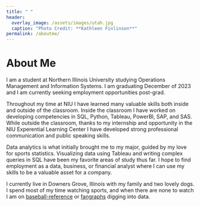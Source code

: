 ```yaml
---
title: " "
header:
  overlay_image: /assets/images/utah.jpg
  caption: "Photo Credit: **Kathleen Finlinson**"
permalink: /aboutme/
---
```


# About Me
I am a student at Northern Illinois University studying
Operations Management and Information Systems. 
I am graduating December of 2023 and I am currently seeking
employment opportunities post-grad.

Throughout my time at NIU I have learned many valuable skills
both inside and outside of the classroom. Inside the classroom 
I have worked on developing competencies in SQL, Python, Tableau,
PowerBI, SAP, and SAS. While outside the classroom, thanks to my internship
and opportunity in the NIU Experential Learning Center I have developed
strong professional communication and public speaking skills.

Data analytics is what initially brought me to my major, guided
by my love for sports statistics. Visualizing data using Tableau and writing 
complex queries in SQL have been my favorite areas of study thus far.
I hope to find employment as a data, business, or financial analyst
where I can use my skills to be a valuable asset for a company.

I currently live in Downers Grove, Illinois with my family and two lovely dogs.
I spend most of my time watching sports, and when there are none to watch
I am on [baseball-reference](baseball-reference.com) or [fangraphs](fangraphs.com) digging into data.
